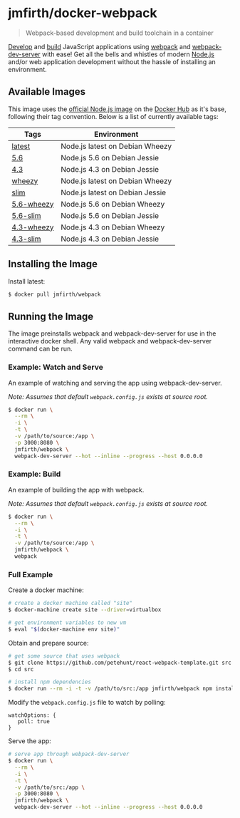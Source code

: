 # jmfirth/docker-webpack

> Webpack-based development and build toolchain in a container

[Develop](#example:-watch-and-serve) and [build](#example:-build) JavaScript applications using [webpack][webpack--url] and [webpack-dev-server][webpack-dev-server--url] with ease!  Get all the bells and whistles of modern [Node.js][nodejs--url] and/or web application development without the hassle of installing an environment.


## Available Images

This image uses the [official Node.js image][docker_hub_node--url] on the [Docker Hub][docker_hub--url] as it's base, following their tag convention.  Below is a list of currently available tags:

| Tags | Environment |
|------|-------------|
| [latest][dockerfile-latest] | Node.js latest on Debian Wheezy |
| [5.6][dockerfile-5.6] | Node.js 5.6 on Debian Jessie |
| [4.3][dockerfile-4.3] | Node.js 4.3 on Debian Jessie |
| [wheezy][dockerfile-wheezy] | Node.js latest on Debian Wheezy |
| [slim][dockerfile-slim] | Node.js latest on Debian Jessie |
| [5.6-wheezy][dockerfile-5.6-wheezy] | Node.js 5.6 on Debian Wheezy |
| [5.6-slim][dockerfile-5.6-slim] | Node.js 5.6 on Debian Jessie |
| [4.3-wheezy][dockerfile-4.3-wheezy] | Node.js 4.3 on Debian Wheezy |
| [4.3-slim][dockerfile-4.3-slim] | Node.js 4.3 on Debian Jessie |


## Installing the Image

Install latest:

```sh
$ docker pull jmfirth/webpack
```

## Running the Image

The image preinstalls webpack and webpack-dev-server for use in the interactive docker shell.  Any valid webpack and webpack-dev-server command can be run.

### Example: Watch and Serve

An example of watching and serving the app using webpack-dev-server.

_Note: Assumes that default `webpack.config.js` exists at source root._

```sh
$ docker run \
  --rm \
  -i \
  -t \
  -v /path/to/source:/app \
  -p 3000:8080 \
  jmfirth/webpack \
  webpack-dev-server --hot --inline --progress --host 0.0.0.0
```

### Example: Build

An example of building the app with webpack.

_Note: Assumes that default `webpack.config.js` exists at source root._

```sh
$ docker run \
  --rm \
  -i \
  -t \
  -v /path/to/source:/app \
  jmfirth/webpack \
  webpack
```


### Full Example

Create a docker machine:

```sh
# create a docker machine called "site"
$ docker-machine create site --driver=virtualbox

# get environment variables to new vm
$ eval "$(docker-machine env site)"
```

Obtain and prepare source:

```sh
# get some source that uses webpack
$ git clone https://github.com/petehunt/react-webpack-template.git src
$ cd src

# install npm dependencies
$ docker run --rm -i -t -v /path/to/src:/app jmfirth/webpack npm install
```

Modify the `webpack.config.js` file to watch by polling:

```
watchOptions: {
   poll: true
}
```

Serve the app:

```sh
# serve app through webpack-dev-server
$ docker run \
  --rm \
  -i \
  -t \
  -v /path/to/src:/app \
  -p 3000:8080 \
  jmfirth/webpack \
  webpack-dev-server --hot --inline --progress --host 0.0.0.0
```

[nodejs--url]: https://github.com/nodejs/node
[webpack--url]: https://github.com/webpack/webpack
[webpack-dev-server--url]: https://github.com/webpack/webpack-dev-server
[docker_hub--url]: hub.docker.com
[docker_hub_node--url]: https://hub.docker.com/_/node/
[dockerfile-latest]: https://github.com/jmfirth/docker-webpack/blob/master/latest/Dockerfile
[dockerfile-5.6]: https://github.com/jmfirth/docker-webpack/blob/master/5.6/Dockerfile
[dockerfile-4.3]: https://github.com/jmfirth/docker-webpack/blob/master/4.3/Dockerfile
[dockerfile-wheezy]: https://github.com/jmfirth/docker-webpack/blob/master/wheezy/Dockerfile
[dockerfile-slim]: https://github.com/jmfirth/docker-webpack/blob/master/slim/Dockerfile
[dockerfile-5.6-wheezy]: https://github.com/jmfirth/docker-webpack/blob/master/5.6/wheezy/Dockerfile
[dockerfile-5.6-slim]: https://github.com/jmfirth/docker-webpack/blob/master/5.6/slim/Dockerfile
[dockerfile-4.3-wheezy]: https://github.com/jmfirth/docker-webpack/blob/master/4.3/wheezy/Dockerfile
[dockerfile-4.3-slim]: https://github.com/jmfirth/docker-webpack/blob/master/4.3/slim/Dockerfile
